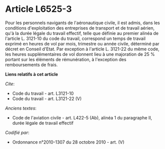 # Article L6525-3

Pour les personnels navigants de l'aéronautique civile, il est admis, dans les conditions d'exploitation des entreprises de
transport et de travail aérien, qu'à la durée légale du travail effectif, telle que définie au premier alinéa de l'article L.
3121-10 du code du travail, correspond un temps de travail exprimé en heures de vol par mois, trimestre ou année civile,
déterminé par décret en Conseil d'Etat. Par exception à l'article L. 3121-22 du même code, les heures supplémentaires de vol
donnent lieu à une majoration de 25 % portant sur les éléments de rémunération, à l'exception des remboursements de frais.

**Liens relatifs à cet article**

_Cite_:

  - Code du travail - art. L3121-10
  - Code du travail - art. L3121-22 (V)

_Anciens textes_:

  - Code de l'aviation civile - art. L422-5 (Ab), alinéa 1 du paragraphe II, durée légale de travail effectif

_Codifié par_:

  - Ordonnance n°2010-1307 du 28 octobre 2010 - art. (V)
